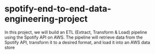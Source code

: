 # spotify-end-to-end-data-engineering-project
In this project, we will build an ETL (Extract, Transform &amp; Load) pipeline using the Spotify API on AWS. The pipeline will retrieve data from the Spotify API, transform it to a desired format, and load it into an AWS data store

